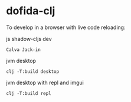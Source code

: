 # dofida-clj

To develop in a browser with live code reloading:

js shadow-cljs dev
```
Calva Jack-in
```

jvm desktop
```
clj -T:build desktop
```

jvm desktop with repl and imgui
```
clj -T:build repl
```
